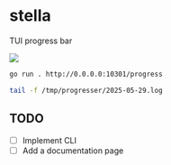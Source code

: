 # stella
TUI progress bar

<img src="assets/demo.gif">

```sh
go run . http://0.0.0.0:10301/progress
```

```sh
tail -f /tmp/progresser/2025-05-29.log
```

## TODO

- [ ] Implement CLI
- [ ] Add a documentation page
